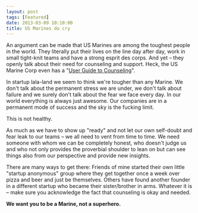 ```yaml
---
layout: post
tags: [Featured]
date: 2013-03-09 10:10:00
title: US Marines do cry
---
```

An argument can be made that US Marines are among the toughest people in the world. They literally put their lives on the line day after day, work in small tight-knit teams and have a strong esprit des corps. And yet – they openly talk about their need for counseling and support. Heck, the US Marine Corp even has a "[User Guide to Counseling](http://www.marines.mil/Portals/59/Publications/NAVMC%202795.pdf)".

In startup lala-land we seem to think we're tougher than any Marine. We don't talk about the permanent stress we are under, we don't talk about failure and we surely don't talk about the fear we face every day. In our world everything is always just awesome. Our companies are in a permanent mode of success and the sky is the fucking limit.

This is not healthy.

As much as we have to show up "ready" and not let our own self-doubt and fear leak to our teams – we all need to vent from time to time. We need someone with whom we can be completely honest, who doesn't judge us and who not only provides the proverbial shoulder to lean on but can see things also from our perspective and provide new insights.

There are many ways to get there: Friends of mine started their own little "startup anonymous" group where they get together once a week over pizza and beer and just be themselves. Others have found another founder in a different startup who became their sister/brother in arms. Whatever it is – make sure you acknowledge the fact that counseling is okay and needed.

**We want you to be a Marine, not a superhero.**